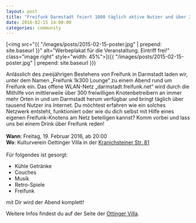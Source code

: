 ```yaml
---
layout: post
title: "Freifunk Darmstadt feiert 1000 täglich aktive Nutzer und über 300 Freifunk-Knoten"
date: 2016-02-15 14:00:00
categories: community
---
```


[<img src="{{ "/images/posts/2015-02-15-poster.jpg" | prepend: site.baseurl }}" alt="Werbeplakat für die Veranstaltung. Eintriff frei!" class="image right" style="width: 45%">]({{ "/images/posts/2015-02-15-poster.jpg" | prepend: site.baseurl }})

Anlässlich des zweijährigen Bestehens von Freifunk in Darmstadt laden wir, unter dem Namen &bdquo;Freifunk 1k300 Lounge&ldquo; zu einem Abend rund um Freifunk ein. Das offene WLAN-Netz &bdquo;darmstadt.freifunk.net&ldquo; wird durch die Mithilfe von mittlerweile über 300 freiwilligen Knotenbetreibern an immer mehr Orten in und um Darmstadt herum verfügbar und bringt täglich über tausend Nutzer ins Internet. Du möchtest erfahren wie ein solches Netzwerk entsteht, funktioniert oder wie du dich selbst mit Hilfe eines eigenen Freifunk-Knotens am Netz beteiligen kannst? Komm vorbei und lass uns bei einem Drink über Freifunk reden!
<br/>
<br/>
**Wann**: Freitag, 19. Februar 2016, ab 20:00<br/>
**Wo**:   Kulturverein Oettinger Villa in der [Kranichsteiner Str. 81](http://www.openstreetmap.org/way/39045336#map=16/49.8832/8.6672)
<br/>
<br/>
Für folgendes ist gesorgt:

- Kühle Getränke
- Couches
- Musik
- Retro-Spiele
- Freifunk

mit Dir wird der Abend komplett!


Weitere Infos findest du auf der Seite der [Ottinger Villa](http://www.oetingervilla.de/programm/2806/1k300-lounge/).
